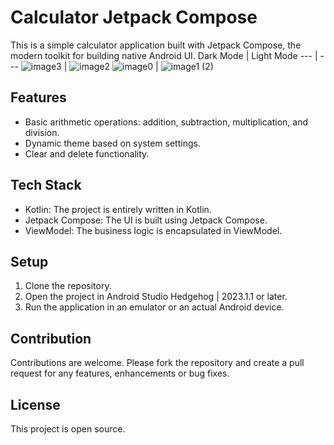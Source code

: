 # Calculator Jetpack Compose

This is a simple calculator application built with Jetpack Compose, the modern toolkit for building native Android UI.
Dark Mode | Light Mode
--- | ---
![image3](https://github.com/faheem-s27/CalculaterJetpackCompose/assets/63436748/3aec0e46-7b38-4b72-bc3e-d8f626b80bd0) | ![image2](https://github.com/faheem-s27/CalculaterJetpackCompose/assets/63436748/b7262386-26f6-4118-8432-cca75df435e1)
![image0](https://github.com/faheem-s27/CalculaterJetpackCompose/assets/63436748/a74e3901-36bf-4a5a-80fb-ef65d072b4dd) | ![image1 (2)](https://github.com/faheem-s27/CalculaterJetpackCompose/assets/63436748/d44c0ef6-9e60-4179-8a23-f83c1ce7e8b4)


## Features

- Basic arithmetic operations: addition, subtraction, multiplication, and division.
- Dynamic theme based on system settings.
- Clear and delete functionality.

## Tech Stack

- Kotlin: The project is entirely written in Kotlin.
- Jetpack Compose: The UI is built using Jetpack Compose.
- ViewModel: The business logic is encapsulated in ViewModel.

## Setup

1. Clone the repository.
2. Open the project in Android Studio Hedgehog | 2023.1.1 or later.
3. Run the application in an emulator or an actual Android device.

## Contribution

Contributions are welcome. Please fork the repository and create a pull request for any features, enhancements or bug fixes.

## License

This project is open source.
